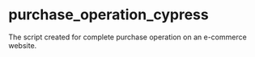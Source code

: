 # purchase_operation_cypress
The script created for complete purchase operation on an e-commerce website.
